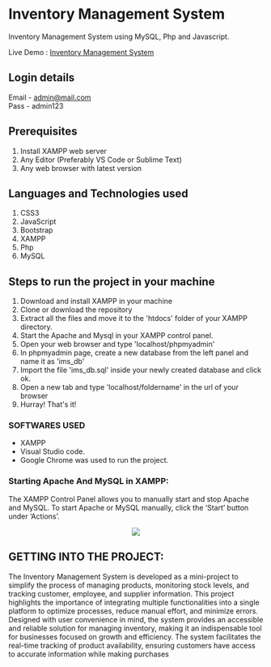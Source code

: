 # Inventory Management System
Inventory Management System using MySQL, Php and Javascript.


Live Demo : [Inventory Management System](https://cse-inventory.wuaze.com)

## Login details
Email - admin@mail.com    
Pass - admin123


## Prerequisites
1. Install XAMPP web server
2. Any Editor (Preferably VS Code or Sublime Text)
3. Any web browser with latest version

## Languages and Technologies used
1. CSS3
2. JavaScript 
3. Bootstrap 
4. XAMPP 
5. Php
6. MySQL 

## Steps to run the project in your machine
1. Download and install XAMPP in your machine
2. Clone or download the repository
3. Extract all the files and move it to the 'htdocs' folder of your XAMPP directory.
4. Start the Apache and Mysql in your XAMPP control panel.
5. Open your web browser and type 'localhost/phpmyadmin'
6. In phpmyadmin page, create a new database from the left panel and name it as 'ims_db'
7. Import the file 'ims_db.sql' inside your newly created database and click ok.
8. Open a new tab and type 'localhost/foldername' in the url of your browser
9. Hurray! That's it!
    
### SOFTWARES USED
  - XAMPP 
  - Visual Studio code.
  - Google Chrome was used to run the project.
  

### Starting Apache And MySQL in XAMPP:
  The XAMPP Control Panel allows you to manually start and stop Apache and MySQL. To start Apache or MySQL manually, click the ‘Start’ button under ‘Actions’.
  
  
<p align="center"><img src="https://user-images.githubusercontent.com/36665975/59350977-fcc68900-8d3a-11e9-9450-e5c478497caa.png"></img></p>

## GETTING INTO THE PROJECT:
The Inventory Management System is developed as a mini-project to simplify the process of managing products, monitoring stock levels, and tracking customer, employee, and supplier information. 
This project highlights the importance of integrating multiple functionalities into a single platform to optimize processes, reduce manual effort, and minimize errors. 
Designed with user convenience in mind, the system provides an accessible and reliable solution for managing inventory, making it an indispensable tool for businesses focused on growth and efficiency.
The system facilitates the real-time tracking of product availability, ensuring customers have access to accurate information while making purchases


